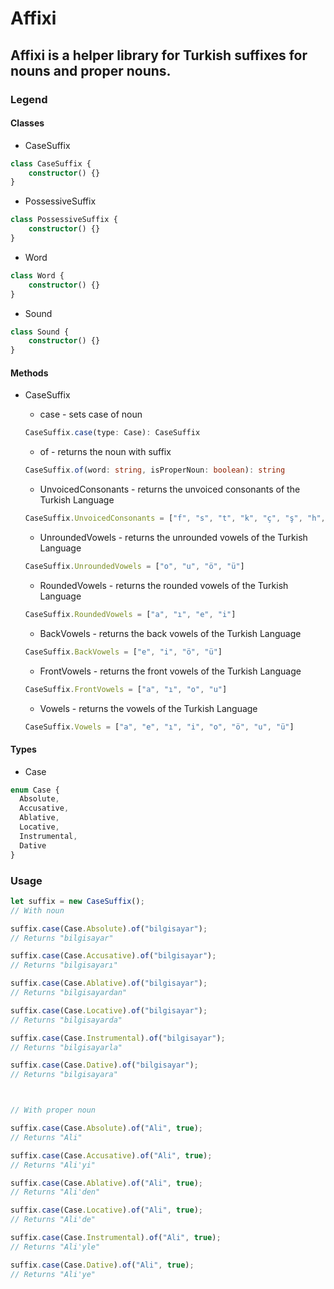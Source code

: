 # Affixi

## Affixi is a helper library for Turkish suffixes for nouns and proper nouns.

### Legend

#### Classes

- CaseSuffix

```TypeScript
class CaseSuffix {
    constructor() {}
}
```

- PossessiveSuffix

```TypeScript
class PossessiveSuffix {
    constructor() {}
}
```

- Word

```TypeScript
class Word {
    constructor() {}
}
```

- Sound

```TypeScript
class Sound {
    constructor() {}
}
```

#### Methods

- CaseSuffix

  - case - sets case of noun

  ```TypeScript
  CaseSuffix.case(type: Case): CaseSuffix
  ```

  - of - returns the noun with suffix

  ```TypeScript
  CaseSuffix.of(word: string, isProperNoun: boolean): string
  ```

  - UnvoicedConsonants - returns the unvoiced consonants of the Turkish Language

  ```TypeScript
  CaseSuffix.UnvoicedConsonants = ["f", "s", "t", "k", "ç", "ş", "h", "p"]
  ```

  - UnroundedVowels - returns the unrounded vowels of the Turkish Language

  ```TypeScript
  CaseSuffix.UnroundedVowels = ["o", "u", "ö", "ü"]
  ```

  - RoundedVowels - returns the rounded vowels of the Turkish Language

  ```TypeScript
  CaseSuffix.RoundedVowels = ["a", "ı", "e", "i"]
  ```

  - BackVowels - returns the back vowels of the Turkish Language

  ```TypeScript
  CaseSuffix.BackVowels = ["e", "i", "ö", "ü"]
  ```

  - FrontVowels - returns the front vowels of the Turkish Language

  ```TypeScript
  CaseSuffix.FrontVowels = ["a", "ı", "o", "u"]
  ```

  - Vowels - returns the vowels of the Turkish Language

  ```TypeScript
  CaseSuffix.Vowels = ["a", "e", "ı", "i", "o", "ö", "u", "ü"]
  ```

#### Types

- Case

```Typescript
enum Case {
  Absolute,
  Accusative,
  Ablative,
  Locative,
  Instrumental,
  Dative
}
```

### Usage

```TypeScript
let suffix = new CaseSuffix();
// With noun

suffix.case(Case.Absolute).of("bilgisayar");
// Returns "bilgisayar"

suffix.case(Case.Accusative).of("bilgisayar");
// Returns "bilgisayarı"

suffix.case(Case.Ablative).of("bilgisayar");
// Returns "bilgisayardan"

suffix.case(Case.Locative).of("bilgisayar");
// Returns "bilgisayarda"

suffix.case(Case.Instrumental).of("bilgisayar");
// Returns "bilgisayarla"

suffix.case(Case.Dative).of("bilgisayar");
// Returns "bilgisayara"



// With proper noun

suffix.case(Case.Absolute).of("Ali", true);
// Returns "Ali"

suffix.case(Case.Accusative).of("Ali", true);
// Returns "Ali'yi"

suffix.case(Case.Ablative).of("Ali", true);
// Returns "Ali'den"

suffix.case(Case.Locative).of("Ali", true);
// Returns "Ali'de"

suffix.case(Case.Instrumental).of("Ali", true);
// Returns "Ali'yle"

suffix.case(Case.Dative).of("Ali", true);
// Returns "Ali'ye"

```
